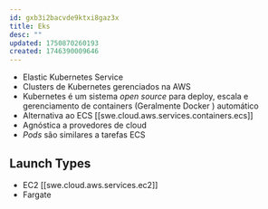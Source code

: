 ```yaml
---
id: gxb3i2bacvde9ktxi8gaz3x
title: Eks
desc: ""
updated: 1750870260193
created: 1746390009646
---
```


- Elastic Kubernetes Service
- Clusters de Kubernetes gerenciados na AWS
- Kubernetes é um sistema _open source_ para deploy, escala e gerenciamento de containers (Geralmente Docker ) automático
- Alternativa ao ECS [[swe.cloud.aws.services.containers.ecs]]
- Agnóstica a provedores de cloud
- _Pods_ são similares a tarefas ECS

## Launch Types

- EC2 [[swe.cloud.aws.services.ec2]]
- Fargate
